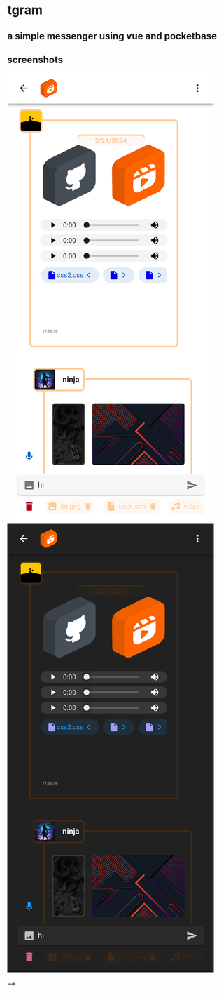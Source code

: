 # tgram
## a simple messenger using vue and pocketbase

## screenshots
![1](0.png)
![2](1.png)

<!-- ![1](images/00.png)
![2](images/10.png)
<!-- ![3](images/01.png)
![4](images/11.png)
![5](images/02.png)
![6](images/12.png)
![7](images/03.png)
![8](images/13.png)
![9](images/04.png)
![10](images/14.png)
![11](images/05.png)
![12](images/15.png) --> -->

